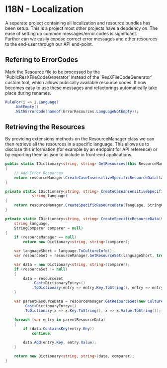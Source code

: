 # I18N - Localization

A seperate project containing all localization and resource bundles has been setup.  This is a project most other projects have a depdency on.  The ease of setting up common messages/error codes is significant.  
Further can we easily expose correct error messages and other resources to the end-user through our API end-point.

## Refering to ErrorCodes

Mark the Resource file to be processed by the 'PublicResXFileCodeGenerator' instead of the 'ResXFileCodeGenerator' custom tool, which allows publically available resource codes.
It now becomes easy to use these messages and refactorings automatically take place during renames.

```csharp
RuleFor(i => i.Language)
    .NotEmpty()
    .WithErrorCode(nameof(ErrorResources.LanguageNotEmpty));
```

## Retrieving the Resources

By providing extensions methods on the ResourceManager class we can then retrieve all the resources in a specific language.  This allows us to disclose this information (for example by an endpoint for API reference) or by exporting them as json to include in front-end applications.

```csharp
public static IDictionary<string, string> GetResources(this ResourceManager resourceManager, string language = null)
{
    // Add Error Resources
    return resourceManager.CreateCaseInsensitiveSpecificResourceData(language);
}

private static IDictionary<string, string> CreateCaseInsensitiveSpecificResourceData(this ResourceManager resourceManager,
            string language)
{
    return resourceManager.CreateSpecificResourceData(language, StringComparer.OrdinalIgnoreCase);
}

private static IDictionary<string, string> CreateSpecificResourceData(this ResourceManager resourceManager,
    string language,
    StringComparer comparer = null)
{
    if (resourceManager == null)
        return new Dictionary<string, string>(comparer);

    var languageShort = language.ToCultureInfo();
    var resourceSet = resourceManager.GetResourceSet(languageShort, true, false);

    var data = new Dictionary<string, string>(comparer);
    if (resourceSet != null)
    {
        data = resourceSet
            .Cast<DictionaryEntry>()
            .ToDictionary(entry => entry.Key.ToString(), entry => entry.Value.ToString());
    }

    var parentResourceData = resourceManager.GetResourceSet(new CultureInfo(""), true, true)
        .Cast<DictionaryEntry>()
        .ToDictionary(x => x.Key.ToString(), x => x.Value.ToString());

    foreach (var entry in parentResourceData)
    {
        if (data.ContainsKey(entry.Key))
            continue;

        data.Add(entry.Key, entry.Value);
    }

    return new Dictionary<string, string>(data, comparer);
}
```